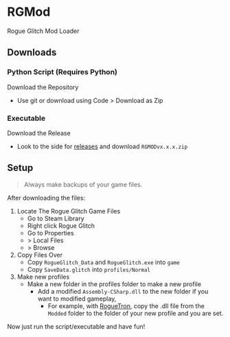 # RGMod
Rogue Glitch Mod Loader

## Downloads

### Python Script (Requires Python)
Download the Repository
   - Use git or download using Code > Download as Zip

### Executable
Download the Release
   - Look to the side for [releases](https://github.com/gignaWedi/RGMod/releases/) and download `RGMODvx.x.x.zip`

## Setup
> Always make backups of your game files.

After downloading the files:
1. Locate The Rogue Glitch Game Files
   - Go to Steam Library 
   - Right click Rogue Glitch
   - Go to Properties 
   - \> Local Files 
   - \> Browse
2. Copy Files Over
   - Copy `RogueGlitch_Data` and `RogueGlitch.exe` into `game`
   - Copy `SaveData.glitch` into `profiles/Normal`
3. Make new profiles
   - Make a new folder in the profiles folder to make a new profile
     - Add a modified `Assembly-CSharp.dll` to the new folder if you want to modified gameplay, 
       - For example, with [RogueTron](https://github.com/gignaWedi/RogueTron), copy the .dll file from the `Modded` folder to the folder of your new profile and you are set.

Now just run the script/executable and have fun!

